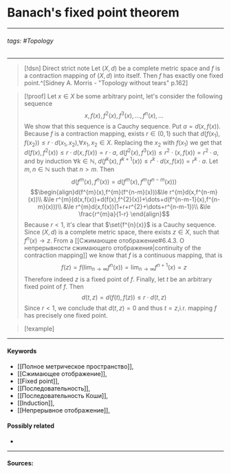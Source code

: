 # Banach's fixed point theorem
***
###### tags: #Topology 
***
>[!dsn] Direct strict note
>Let $(X,d)$ be a complete metric space and $f$ is a contraction mapping of $(X,d)$ into itself. Then $f$ has exactly one fixed point.^[Sidney A. Morris - "Topology without tears" p.162]

>[!proof]
>Let $x\in X$ be some arbitrary point, let's consider the following sequence
>$$x,f(x),f^{2}(x),f^{3}(x),\dots,f^{n}(x),\dots$$
>We show that this sequence is a Cauchy sequence. Put $a=d(x,f(x))$. Because $f$ is a contraction mapping, exists $r\in(0,1)$ such that $d(f(x_{1}),f(x_{2}))\le r\cdot d(x_{1},x_{2})$,$\forall x_{1},x_{2}\in X$. 
>Replacing the $x_{2}$ with $f(x_{1})$ we get that $d(f(x),f^{2}(x))\le r\cdot d(x,f(x))=r\cdot a$, $d(f^{2}(x),f^{3}(x))\le r^{2}\cdot(x,f(x))=r^{2}\cdot a$, and by induction $\forall k\in\mathbb{N}$, $d(f^{k}(x),f^{k+1}(x))\le r^{k}\cdot d(x,f(x))=r^{k}\cdot a$.
>Let $m,n\in\mathbb{N}$ such that $n>m$. Then
>$$d(f^{m}(x),f^{n}(x))=d(f^{m}(x),f^{m}(f^{n-m}(x)))$$
>$$\begin{align}d(f^{m}(x),f^{m}(f^{n-m}(x)))&\le r^{m}d(x,f^{n-m}(x))\\ &\le r^{m}(d(x,f(x))+d(f(x),f^{2}(x))+\dots+d(f^{n-m-1}(x),f^{n-m}(x)))\\ &\le r^{m}d(x,f(x))(1+r+r^{2}+\dots+r^{n-m-1})\\ &\le \frac{r^{m}a}{1-r} \end{align}$$
>Because $r<1$, it's clear that $\set{f^{n}(x)}$ is a Cauchy sequence. Since $(X,d)$ is a complete metric space, there exists $z\in X$, such that $f^{n}(x)\to z$.
>From a [[Сжимающее отображение#6.4.3. О непрерывности сжимающего отображения|continuity of the contraction mapping]] we know that $f$ is a continuous mapping, that is
>$$f(z)=f\left(\lim_{n\to\infty}f^{n}(x)\right)=\lim_{n\to\infty}f^{n+1}(x)=z$$
>Therefore indeed $z$ is a fixed point of $f$.
>Finally, let $t$ be an arbitrary fixed point of $f$. Then
>$$d(t,z)=d(f(t),f(z))\le r\cdot d(t,z)$$
>Since $r<1$, we conclude that $d(t,z)=0$ and thus $t=z$,i.r. mapping $f$ has precisely one fixed point.

>[!example] 
>
***
#### Keywords
- [[Полное метрическое пространство]],
- [[Сжимающее отображение]],
- [[Fixed point]],
- [[Последовательность]],
- [[Последовательность Коши]],
- [[Induction]],
- [[Непрерывное отображение]],
#### Possibly related
- 
***
#### Sources: